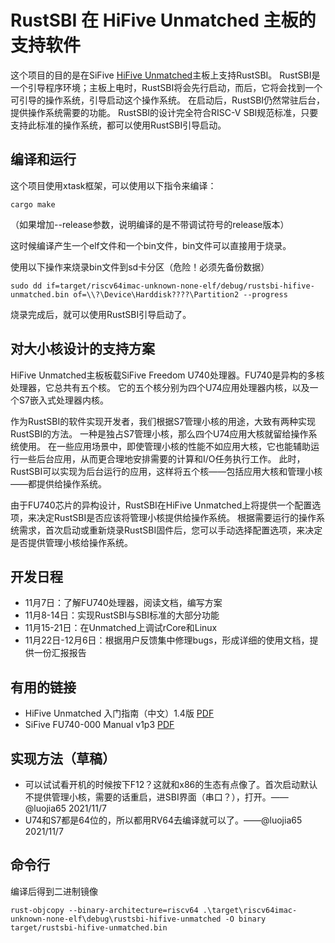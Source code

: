 # RustSBI 在 HiFive Unmatched 主板的支持软件

这个项目的目的是在SiFive [HiFive Unmatched](https://www.sifive.com/boards/hifive-unmatched)主板上支持RustSBI。
RustSBI是一个引导程序环境；主板上电时，RustSBI将会先行启动，而后，它将会找到一个可引导的操作系统，引导启动这个操作系统。
在启动后，RustSBI仍然常驻后台，提供操作系统需要的功能。
RustSBI的设计完全符合RISC-V SBI规范标准，只要支持此标准的操作系统，都可以使用RustSBI引导启动。

## 编译和运行

这个项目使用xtask框架，可以使用以下指令来编译：

```shell
cargo make
```

（如果增加--release参数，说明编译的是不带调试符号的release版本）

这时候编译产生一个elf文件和一个bin文件，bin文件可以直接用于烧录。

使用以下操作来烧录bin文件到sd卡分区（危险！必须先备份数据）

```shell
sudo dd if=target/riscv64imac-unknown-none-elf/debug/rustsbi-hifive-unmatched.bin of=\\?\Device\Harddisk????\Partition2 --progress
```

烧录完成后，就可以使用RustSBI引导启动了。

## 对大小核设计的支持方案

HiFive Unmatched主板板载SiFive Freedom U740处理器。FU740是异构的多核处理器，它总共有五个核。
它的五个核分别为四个U74应用处理器内核，以及一个S7嵌入式处理器内核。

作为RustSBI的软件实现开发者，我们根据S7管理小核的用途，大致有两种实现RustSBI的方法。
一种是独占S7管理小核，那么四个U74应用大核就留给操作系统使用。
在一些应用场景中，即使管理小核的性能不如应用大核，它也能辅助运行一些后台应用，从而更合理地安排需要的计算和I/O任务执行工作。
此时，RustSBI可以实现为后台运行的应用，这样将五个核——包括应用大核和管理小核——都提供给操作系统。

由于FU740芯片的异构设计，RustSBI在HiFive Unmatched上将提供一个配置选项，来决定RustSBI是否应该将管理小核提供给操作系统。
根据需要运行的操作系统需求，首次启动或重新烧录RustSBI固件后，您可以手动选择配置选项，来决定是否提供管理小核给操作系统。

## 开发日程

- 11月7日：了解FU740处理器，阅读文档，编写方案
- 11月8-14日：实现RustSBI与SBI标准的大部分功能
- 11月15-21日：在Unmatched上调试rCore和Linux
- 11月22日-12月6日：根据用户反馈集中修理bugs，形成详细的使用文档，提供一份汇报报告

## 有用的链接

- HiFive Unmatched 入门指南（中文）1.4版 [PDF](https://sifive.cdn.prismic.io/sifive/b9376339-5d60-45c9-8280-58fd0557c2f0_hifive-unmatched-gsg-v1p4_ZH.pdf)
- SiFive FU740-000 Manual v1p3 [PDF](https://sifive.cdn.prismic.io/sifive/de1491e5-077c-461d-9605-e8a0ce57337d_fu740-c000-manual-v1p3.pdf)

## 实现方法（草稿）

- 可以试试看开机的时候按下F12？这就和x86的生态有点像了。首次启动默认不提供管理小核，需要的话重启，进SBI界面（串口？），打开。——@luojia65 2021/11/7
- U74和S7都是64位的，所以都用RV64去编译就可以了。——@luojia65 2021/11/7

## 命令行

编译后得到二进制镜像

```
rust-objcopy --binary-architecture=riscv64 .\target\riscv64imac-unknown-none-elf\debug\rustsbi-hifive-unmatched -O binary target/rustsbi-hifive-unmatched.bin
```
